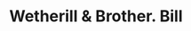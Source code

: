 ---
doi: 10.7916/D8GQ88X2
date_other: '1927'
date_other_textual: '1927'
form: printed ephemera
genre:
- Invoices
name:
- Wetherill & Brother
object_in_context_url: https://biggert.cul.columbia.edu/items/view/ave_biggert_01454
subject_hierarchical_geographic:
- Philadelphia, Pennsylvania, United States
subject_name:
- Wetherill & Brother
title: Wetherill & Brother. Bill
sort_title: Wetherill & Brother. Bill
call_number: ave_biggert_01454
coordinates:
- 40.00944444444445,-75.13333333333334
pid: ave_biggert_01454
identifiers: ave_biggert_01454
permalink: /biggert/ave_biggert_01454/
layout: iiif-image-page
---